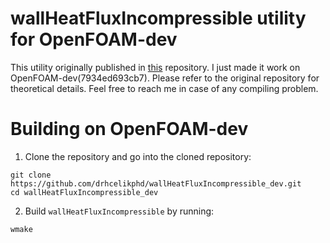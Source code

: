 # wallHeatFluxIncompressible utility for OpenFOAM-dev
This utility originally published in [this](https://github.com/wyldckat/wallHeatFluxIncompressible) repository. I just made it work on OpenFOAM-dev(7934ed693cb7). Please refer to the original repository for theoretical details. Feel free to reach me in case of any compiling problem.

# Building on OpenFOAM-dev

1. Clone the repository and go into the cloned repository:
```
git clone https://github.com/drhcelikphd/wallHeatFluxIncompressible_dev.git
cd wallHeatFluxIncompressible_dev
```

2. Build ```wallHeatFluxIncompressible``` by running:
```
wmake
```
